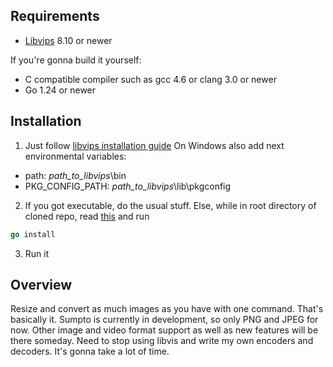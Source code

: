 ## Requirements

- [Libvips](https://www.libvips.org/install.html) 8.10 or newer

If you're gonna build it yourself:
- C compatible compiler such as gcc 4.6 or clang 3.0 or newer
- Go 1.24 or newer

## Installation

1. Just follow [libvips installation guide](https://www.libvips.org/install.html)
On Windows also add next environmental variables:
- path: *path_to_libvips*\bin 
- PKG_CONFIG_PATH: *path_to_libvips*\lib\pkgconfig

2. If you got executable, do the usual stuff. Else, while in root directory of cloned repo, read [this](https://go.dev/doc/tutorial/compile-install) and run
```Go
go install
```
3. Run it

## Overview

Resize and convert as much images as you have with one command. That's basically it.
Sumpto is currently in development, so only PNG and JPEG for now. 
Other image and video format support as well as new features will be there someday.
Need to stop using libvis and write my own encoders and decoders. It's gonna take a lot of time.